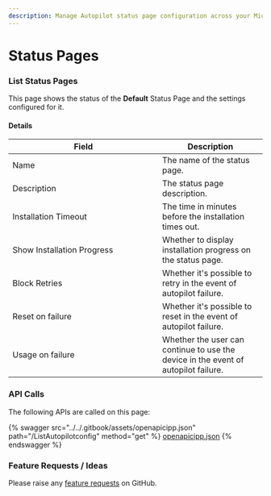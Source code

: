 ```yaml
---
description: Manage Autopilot status page configuration across your Microsoft 365 tenants.
---
```


# Status Pages

### List Status Pages

This page shows the status of the **Default** Status Page and the settings configured for it.

#### Details <a href="#liststatuspages-details" id="liststatuspages-details"></a>

<table><thead><tr><th width="281">Field</th><th>Description</th></tr></thead><tbody><tr><td>Name</td><td>The name of the status page.</td></tr><tr><td>Description</td><td>The status page description.</td></tr><tr><td>Installation Timeout</td><td>The time in minutes before the installation times out.</td></tr><tr><td>Show Installation Progress</td><td>Whether to display installation progress on the status page.</td></tr><tr><td>Block Retries</td><td>Whether it's possible to retry in the event of autopilot failure.</td></tr><tr><td>Reset on failure</td><td>Whether it's possible to reset in the event of autopilot failure.</td></tr><tr><td>Usage on failure</td><td>Whether the user can continue to use the device in the event of autopilot failure.</td></tr></tbody></table>

### API Calls

The following APIs are called on this page:

{% swagger src="../../.gitbook/assets/openapicipp.json" path="/ListAutopilotconfig" method="get" %}
[openapicipp.json](../../.gitbook/assets/openapicipp.json)
{% endswagger %}

### Feature Requests / Ideas

Please raise any [feature requests](https://github.com/KelvinTegelaar/CIPP/issues/new?assignees=\&labels=\&template=feature\_request.md\&title=FEATURE+REQUEST%3A+) on GitHub.
